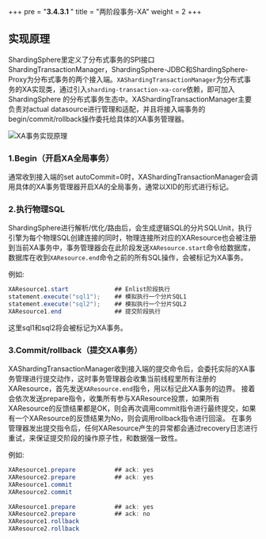+++
pre = "<b>3.4.3.1 </b>"
title = "两阶段事务-XA"
weight = 2
+++

## 实现原理

ShardingSphere里定义了分布式事务的SPI接口ShardingTransactionManager，ShardingSphere-JDBC和ShardingSphere-Proxy为分布式事务的两个接入端。`XAShardingTransactionManager`为分布式事务的XA实现类，通过引入`sharding-transaction-xa-core`依赖，即可加入ShardingSphere
的分布式事务生态中。XAShardingTransactionManager主要负责对actual datasource进行管理和适配，并且将接入端事务的begin/commit/rollback操作委托给具体的XA事务管理器。

![XA事务实现原理](https://shardingsphere.apache.org/document/current/img/transaction/2pc-xa-transaction-design_cn.png)

### 1.Begin（开启XA全局事务）

通常收到接入端的set autoCommit=0时，XAShardingTransactionManager会调用具体的XA事务管理器开启XA的全局事务，通常以XID的形式进行标记。

### 2.执行物理SQL

ShardingSphere进行解析/优化/路由后，会生成逻辑SQL的分片SQLUnit，执行引擎为每个物理SQL创建连接的同时，物理连接所对应的XAResource也会被注册到当前XA事务中，事务管理器会在此阶段发送`XAResource.start`命令给数据库，数据库在收到`XAResource.end`命令之前的所有SQL操作，会被标记为XA事务。

例如:

```java
XAResource1.start             ## Enlist阶段执行
statement.execute("sql1");    ## 模拟执行一个分片SQL1
statement.execute("sql2");    ## 模拟执行一个分片SQL2
XAResource1.end               ## 提交阶段执行
```

这里sql1和sql2将会被标记为XA事务。

### 3.Commit/rollback（提交XA事务）

XAShardingTransactionManager收到接入端的提交命令后，会委托实际的XA事务管理进行提交动作，这时事务管理器会收集当前线程里所有注册的XAResource，首先发送`XAResource.end`指令，用以标记此XA事务的边界。
接着会依次发送prepare指令，收集所有参与XAResource投票，如果所有XAResource的反馈结果都是OK，则会再次调用commit指令进行最终提交，如果有一个XAResource的反馈结果为No，则会调用rollback指令进行回滚。
在事务管理器发出提交指令后，任何XAResource产生的异常都会通过recovery日志进行重试，来保证提交阶段的操作原子性，和数据强一致性。

例如:

```java
XAResource1.prepare           ## ack: yes
XAResource2.prepare           ## ack: yes
XAResource1.commit
XAResource2.commit
     
XAResource1.prepare           ## ack: yes
XAResource2.prepare           ## ack: no
XAResource1.rollback
XAResource2.rollback
```